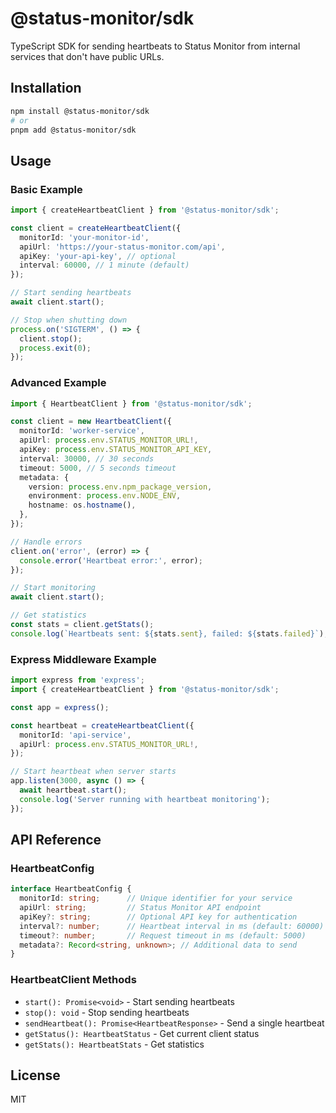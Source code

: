 # @status-monitor/sdk

TypeScript SDK for sending heartbeats to Status Monitor from internal services that don't have public URLs.

## Installation

```bash
npm install @status-monitor/sdk
# or
pnpm add @status-monitor/sdk
```

## Usage

### Basic Example

```typescript
import { createHeartbeatClient } from '@status-monitor/sdk';

const client = createHeartbeatClient({
  monitorId: 'your-monitor-id',
  apiUrl: 'https://your-status-monitor.com/api',
  apiKey: 'your-api-key', // optional
  interval: 60000, // 1 minute (default)
});

// Start sending heartbeats
await client.start();

// Stop when shutting down
process.on('SIGTERM', () => {
  client.stop();
  process.exit(0);
});
```

### Advanced Example

```typescript
import { HeartbeatClient } from '@status-monitor/sdk';

const client = new HeartbeatClient({
  monitorId: 'worker-service',
  apiUrl: process.env.STATUS_MONITOR_URL!,
  apiKey: process.env.STATUS_MONITOR_API_KEY,
  interval: 30000, // 30 seconds
  timeout: 5000, // 5 seconds timeout
  metadata: {
    version: process.env.npm_package_version,
    environment: process.env.NODE_ENV,
    hostname: os.hostname(),
  },
});

// Handle errors
client.on('error', (error) => {
  console.error('Heartbeat error:', error);
});

// Start monitoring
await client.start();

// Get statistics
const stats = client.getStats();
console.log(`Heartbeats sent: ${stats.sent}, failed: ${stats.failed}`);
```

### Express Middleware Example

```typescript
import express from 'express';
import { createHeartbeatClient } from '@status-monitor/sdk';

const app = express();

const heartbeat = createHeartbeatClient({
  monitorId: 'api-service',
  apiUrl: process.env.STATUS_MONITOR_URL!,
});

// Start heartbeat when server starts
app.listen(3000, async () => {
  await heartbeat.start();
  console.log('Server running with heartbeat monitoring');
});
```

## API Reference

### HeartbeatConfig

```typescript
interface HeartbeatConfig {
  monitorId: string;      // Unique identifier for your service
  apiUrl: string;         // Status Monitor API endpoint
  apiKey?: string;        // Optional API key for authentication
  interval?: number;      // Heartbeat interval in ms (default: 60000)
  timeout?: number;       // Request timeout in ms (default: 5000)
  metadata?: Record<string, unknown>; // Additional data to send
}
```

### HeartbeatClient Methods

- `start(): Promise<void>` - Start sending heartbeats
- `stop(): void` - Stop sending heartbeats
- `sendHeartbeat(): Promise<HeartbeatResponse>` - Send a single heartbeat
- `getStatus(): HeartbeatStatus` - Get current client status
- `getStats(): HeartbeatStats` - Get statistics

## License

MIT